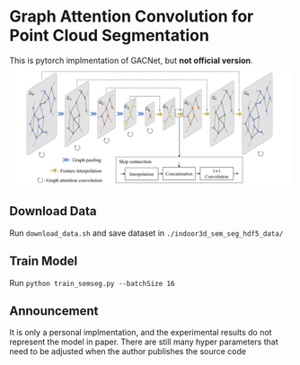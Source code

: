 # Graph Attention Convolution for Point Cloud Segmentation

This is pytorch implmentation of GACNet, but **not official version**.
![](pic.png)

## Download Data
Run `download_data.sh` and save dataset in `./indoor3d_sem_seg_hdf5_data/`

## Train Model
Run `python train_semseg.py --batchSize 16`

## Announcement
It is only a personal implmentation, and the experimental results do not represent the model in paper. There are still many hyper parameters that need to be adjusted when the author publishes the source code
